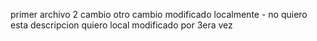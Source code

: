 primer archivo
2 cambio otro cambio modificado localmente - no quiero esta descripcion quiero local
modificado por 3era vez
